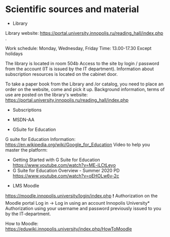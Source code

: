 






Scientific sources and material
===============================






* Library


Library website: <https://portal.university.innopolis.ru/reading_hall/index.php> . 


Work schedule: Monday, Wednesday, Friday
Time: 13.00-17.30
Except holidays


The library is located in room 504b
Access to the site by login / password from the account (IT is issued by the IT department).
Information about subscription resources is located on the cabinet door. 


To take a paper book from the Library and /or catalog, you need to place an order on the website, come and pick it up. 
Background information, terms of use are posted on the library's website:
<https://portal.university.innopolis.ru/reading_hall/index.php>


  




* Subscriptions


  




* MSDN-AA


  




* GSuite for Education


G suite for Education Information:
<https://en.wikipedia.org/wiki/Google_for_Education>
Video to help you master the platform:
- Getting Started with G Suite for Education
<https://www.youtube.com/watch?v=ME-iLCtLeyo>
- G Suite for Education Overview - Summer 2020 PD
<https://www.youtube.com/watch?v=oEHOLw6v-2c>


  




* LMS Moodle


<https://moodle.innopolis.university/login/index.php>
❗️ Authorization on the Moodle portal
Log in -> Log in using an account Innopolis University\*
Аuthorization using your username and password previously issued to you by the IT-department.


How to Moodle:
<https://eduwiki.innopolis.university/index.php/HowToMoodle>











